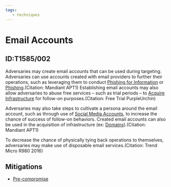 ```yaml
---
tags:
   - techniques
---
```

# Email Accounts
## ID:T1585/002
Adversaries may create email accounts that can be used during targeting. Adversaries can use accounts created with email providers to further their operations, such as leveraging them to conduct [Phishing for Information](techniques/T1598) or [Phishing](techniques/T1566).(Citation: Mandiant APT1) Establishing email accounts may also allow adversaries to abuse free services – such as trial periods – to [Acquire Infrastructure](techniques/T1583) for follow-on purposes.(Citation: Free Trial PurpleUrchin)

Adversaries may also take steps to cultivate a persona around the email account, such as through use of [Social Media Accounts](techniques/T1585/001), to increase the chance of success of follow-on behaviors. Created email accounts can also be used in the acquisition of infrastructure (ex: [Domains](techniques/T1583/001)).(Citation: Mandiant APT1)

To decrease the chance of physically tying back operations to themselves, adversaries may make use of disposable email services.(Citation: Trend Micro R980 2016) 
## Mitigations
* [Pre-compromise](mitigations/M1056)
